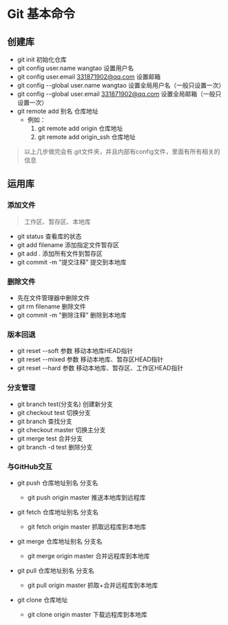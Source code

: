 # Git 基本命令

## 创建库
- git init  初始化仓库
- git config user.name wangtao 设置用户名
- git config user.email 331871902@qq.com 设置邮箱
- git config --global user.name wangtao 设置全局用户名（一般只设置一次）
- git config --global user.email 331871902@qq.com 设置全局邮箱（一般只设置一次）
- git remote add 别名 仓库地址
    - 例如：
        1. git remote add origin  仓库地址
        2. git remote add origin_ssh  仓库地址
> 以上几步做完会有.git文件夹，并且内部有config文件，里面有所有相关的信息

## 运用库

### 添加文件
> 工作区、暂存区、本地库 
- git status               查看库的状态
- git add filename         添加指定文件暂存区
- git add .                添加所有文件到暂存区 
- git commit -m "提交注释"  提交到本地库

### 删除文件
- 先在文件管理器中删除文件
- git rm filename          删除文件
- git commit -m "删除注释"  删除到本地库

### 版本回退
- git reset --soft 参数 移动本地库HEAD指针
- git reset --mixed 参数 移动本地库、暂存区HEAD指针
- git reset --hard 参数 移动本地库、暂存区、工作区HEAD指针

### 分支管理
- git branch test(分支名) 创建新分支
- git checkout test      切换分支
- git branch    		 查找分支
- git checkout master    切换主分支
- git merge test         合并分支
- git branch -d test     删除分支

### 与GitHub交互
- git push 仓库地址别名 分支名  
    - git push origin master   推送本地库到远程库
- git fetch 仓库地址别名 分支名
    - git fetch origin master  抓取远程库到本地库
- git merge 仓库地址别名 分支名
    - git merge origin master  合并远程库到本地库
- git pull 仓库地址别名 分支名  
    - git pull origin master   抓取+合并远程库到本地库

- git clone 仓库地址
    - git clone origin master  下载远程库到本地库
